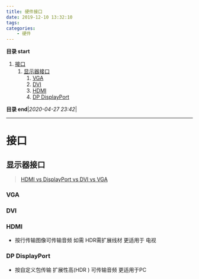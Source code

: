 ```yaml
---
title: 硬件接口
date: 2019-12-10 13:32:10
tags: 
categories: 
    - 硬件
---
```


**目录 start**

1. [接口](#接口)
    1. [显示器接口](#显示器接口)
        1. [VGA](#vga)
        1. [DVI](#dvi)
        1. [HDMI](#hdmi)
        1. [DP DisplayPort](#dp-displayport)

**目录 end**|_2020-04-27 23:42_|
****************************************
# 接口

## 显示器接口
> [HDMI vs DisplayPort vs DVI vs VGA](https://gadgetsenthusiast.com/hdmi-vs-displayport-vs-dvi-vs-vga/)  

### VGA

### DVI

### HDMI
- 按行传输图像可传输音频 如需 HDR需扩展线材 更适用于 电视

### DP DisplayPort
- 按自定义包传输 扩展性高(HDR ) 可传输音频 更适用于PC


